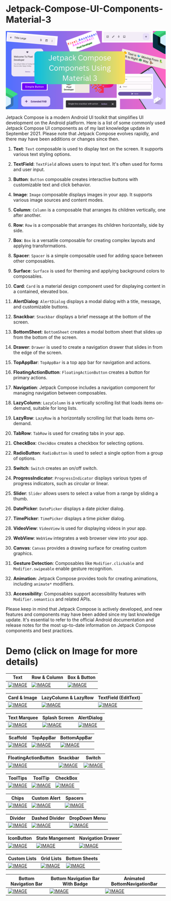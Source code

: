 # Jetpack-Compose-UI-Components-Material-3

<img src="https://github.com/Dinesh2510/Jetpack-Compose-UI-Components-Material-3/blob/main/PDF%20Book%20(1).png?raw=true" width="750">

Jetpack Compose is a modern Android UI toolkit that simplifies UI development on the Android platform. Here is a list of some commonly used Jetpack Compose UI components as of my last knowledge update in September 2021. Please note that Jetpack Compose evolves rapidly, and there may have been additions or changes since then.

1. **Text**: `Text` composable is used to display text on the screen. It supports various text styling options.

2. **TextField**: `TextField` allows users to input text. It's often used for forms and user input.

3. **Button**: `Button` composable creates interactive buttons with customizable text and click behavior.

4. **Image**: `Image` composable displays images in your app. It supports various image sources and content modes.

5. **Column**: `Column` is a composable that arranges its children vertically, one after another.

6. **Row**: `Row` is a composable that arranges its children horizontally, side by side.

7. **Box**: `Box` is a versatile composable for creating complex layouts and applying transformations.

8. **Spacer**: `Spacer` is a simple composable used for adding space between other composables.

9. **Surface**: `Surface` is used for theming and applying background colors to composables.

10. **Card**: `Card` is a material design component used for displaying content in a contained, elevated box.

11. **AlertDialog**: `AlertDialog` displays a modal dialog with a title, message, and customizable buttons.

12. **Snackbar**: `Snackbar` displays a brief message at the bottom of the screen.

13. **BottomSheet**: `BottomSheet` creates a modal bottom sheet that slides up from the bottom of the screen.

14. **Drawer**: `Drawer` is used to create a navigation drawer that slides in from the edge of the screen.

15. **TopAppBar**: `TopAppBar` is a top app bar for navigation and actions.

16. **FloatingActionButton**: `FloatingActionButton` creates a button for primary actions.

17. **Navigation**: Jetpack Compose includes a navigation component for managing navigation between composables.

18. **LazyColumn**: `LazyColumn` is a vertically scrolling list that loads items on-demand, suitable for long lists.

19. **LazyRow**: `LazyRow` is a horizontally scrolling list that loads items on-demand.

20. **TabRow**: `TabRow` is used for creating tabs in your app.

21. **CheckBox**: `CheckBox` creates a checkbox for selecting options.

22. **RadioButton**: `RadioButton` is used to select a single option from a group of options.

23. **Switch**: `Switch` creates an on/off switch.

24. **ProgressIndicator**: `ProgressIndicator` displays various types of progress indicators, such as circular or linear.

25. **Slider**: `Slider` allows users to select a value from a range by sliding a thumb.

26. **DatePicker**: `DatePicker` displays a date picker dialog.

27. **TimePicker**: `TimePicker` displays a time picker dialog.

28. **VideoView**: `VideoView` is used for displaying videos in your app.

29. **WebView**: `WebView` integrates a web browser view into your app.

30. **Canvas**: `Canvas` provides a drawing surface for creating custom graphics.

31. **Gesture Detection**: Composables like `Modifier.clickable` and `Modifier.swipeable` enable gesture recognition.

32. **Animation**: Jetpack Compose provides tools for creating animations, including `animate*` modifiers.

33. **Accessibility**: Composables support accessibility features with `Modifier.semantics` and related APIs.

Please keep in mind that Jetpack Compose is actively developed, and new features and components may have been added since my last knowledge update. It's essential to refer to the official Android documentation and release notes for the most up-to-date information on Jetpack Compose components and best practices.

# Demo (click on Image for more details)
| Text  | Row & Column | Box & Button |
| ------------- | ------------- |  ------------- |
| [![IMAGE](https://img.youtube.com/vi/xlNVM_8UGmk/0.jpg)](https://www.youtube.com/watch?v=xlNVM_8UGmk)  |  [![IMAGE](https://img.youtube.com/vi/urSIT2ik3NU/0.jpg)](https://www.youtube.com/watch?v=urSIT2ik3NU)  |   [![IMAGE](https://img.youtube.com/vi/s3zRbq_ggRI/0.jpg)](https://www.youtube.com/watch?v=s3zRbq_ggRI)|

| Card & Image  | LazyColumn & LazyRow | TextField (EditText) |
| ------------- | ------------- |  ------------- |
| [![IMAGE](https://img.youtube.com/vi/_kyX8foNDfI/0.jpg)](https://www.youtube.com/watch?v=_kyX8foNDfI)  | [![IMAGE](https://img.youtube.com/vi/85vXFRqdMtU/0.jpg)](https://www.youtube.com/watch?v=85vXFRqdMtU)  |[![IMAGE](https://img.youtube.com/vi/8jpIDyblF0U/0.jpg)](https://www.youtube.com/watch?v=8jpIDyblF0U)  |

| Text Marquee  | Splash Screen | AlertDialog |
| ------------- | ------------- |  ------------- |
| [![IMAGE](https://img.youtube.com/vi/2SCYFycb_jY/0.jpg)](https://www.youtube.com/watch?v=2SCYFycb_jY)  | [![IMAGE](https://img.youtube.com/vi/_nle7vPnI1Q/0.jpg)](https://www.youtube.com/watch?v=_nle7vPnI1Q)  |[![IMAGE](https://img.youtube.com/vi/3WmAj8r6iJo/0.jpg)](https://www.youtube.com/watch?v=3WmAj8r6iJo)  |

| Scaffold  | TopAppBar | BottomAppBar |
| ------------- | ------------- |  ------------- |
| [![IMAGE](https://img.youtube.com/vi/cVtzO2CAGgo/0.jpg)](https://www.youtube.com/watch?v=cVtzO2CAGgo)  | [![IMAGE](https://img.youtube.com/vi/Q2gF8yYR2LQ/0.jpg)](https://www.youtube.com/watch?v=Q2gF8yYR2LQ)  |[![IMAGE](https://img.youtube.com/vi/Ul3k5doYzfk/0.jpg)](https://www.youtube.com/watch?v=Ul3k5doYzfk)  |

| FloatingActionButton  | Snackbar | Switch |
| ------------- | ------------- |  ------------- |
| [![IMAGE](https://img.youtube.com/vi/DBTxo2D6pT0/0.jpg)](https://www.youtube.com/watch?v=DBTxo2D6pT0)  | [![IMAGE](https://img.youtube.com/vi/F4XY9S2dfaA/0.jpg)](https://www.youtube.com/watch?v=F4XY9S2dfaA)  |[![IMAGE](https://img.youtube.com/vi/KRmOpXayfXY/0.jpg)](https://www.youtube.com/watch?v=KRmOpXayfXY)  |

| ToolTips  | ToolTip | CheckBox |
| ------------- | ------------- |  ------------- |
| [![IMAGE](https://img.youtube.com/vi/kmAxy1SOJbA/0.jpg)](https://www.youtube.com/watch?v=kmAxy1SOJbA)  | [![IMAGE](https://img.youtube.com/vi/0nnAx0g-6oc/0.jpg)](https://www.youtube.com/watch?v=0nnAx0g-6oc)  |[![IMAGE](https://img.youtube.com/vi/HDewISB_1k0/0.jpg)](https://www.youtube.com/watch?v=HDewISB_1k0)|

| Chips | Custom Alert | Spacers  |
| ------------- | ------------- |  ------------- |
| [![IMAGE](https://img.youtube.com/vi/qDwxuVZ5e-A/0.jpg)](https://www.youtube.com/watch?v=qDwxuVZ5e-A)  | [![IMAGE](https://img.youtube.com/vi/zzTp6zmOkTU/0.jpg)](https://www.youtube.com/watch?v=zzTp6zmOkTU)  |[![IMAGE](https://img.youtube.com/vi/9VKHJLf0wgQ/0.jpg)](https://www.youtube.com/watch?v=9VKHJLf0wgQ)|

| Divider | Dashed Divider | DropDown Menu  |
| ------------- | ------------- |  ------------- |
| [![IMAGE](https://img.youtube.com/vi/EZhDu8kYEJg/0.jpg)](https://www.youtube.com/watch?v=EZhDu8kYEJg)  | [![IMAGE](https://img.youtube.com/vi/z7ooiCMtPLc/0.jpg)](https://www.youtube.com/watch?v=z7ooiCMtPLc)  |[![IMAGE](https://img.youtube.com/vi/1ABTACV_dqA/0.jpg)](https://www.youtube.com/watch?v=1ABTACV_dqA)|

| IconButton | State Mangement | Navigation Drawer |
| ------------- | ------------- |  ------------- |
| [![IMAGE](https://img.youtube.com/vi/mRyb9GDUE3g/0.jpg)](https://www.youtube.com/watch?v=mRyb9GDUE3g)  | [![IMAGE](https://img.youtube.com/vi/v56BmC-PVSQ/0.jpg)](https://www.youtube.com/watch?v=v56BmC-PVSQ)  |[![IMAGE](https://img.youtube.com/vi/-CIbqSab1yY/0.jpg)](https://www.youtube.com/watch?v=-CIbqSab1yY)|

| Custom Lists | Grid Lists | Bottom Sheets |
| ------------- | ------------- |  ------------- |
| [![IMAGE](https://img.youtube.com/vi/_BNtw6QLoLg/0.jpg)](https://www.youtube.com/watch?v=_BNtw6QLoLg)  | [![IMAGE](https://img.youtube.com/vi/z3BTJGL8kU8/0.jpg)](https://www.youtube.com/watch?v=z3BTJGL8kU8)  |[![IMAGE](https://img.youtube.com/vi/ME4MRY0grhw/0.jpg)](https://www.youtube.com/watch?v=ME4MRY0grhw)|

| Bottom Navigation Bar | Bottom Navigation Bar With Badge | Animated BottomNavigationBar |
| ------------- | ------------- |  ------------- |
| [![IMAGE](https://img.youtube.com/vi/-4kWwTDOyTo/0.jpg)](https://www.youtube.com/watch?v=/-4kWwTDOyTo)  | [![IMAGE](https://img.youtube.com/vi/GXyXDYtD8Yw/0.jpg)](https://www.youtube.com/watch?v=GXyXDYtD8Yw)  |[![IMAGE](https://img.youtube.com/vi/1234/0.jpg)](https://www.youtube.com/watch?v=1234)|


